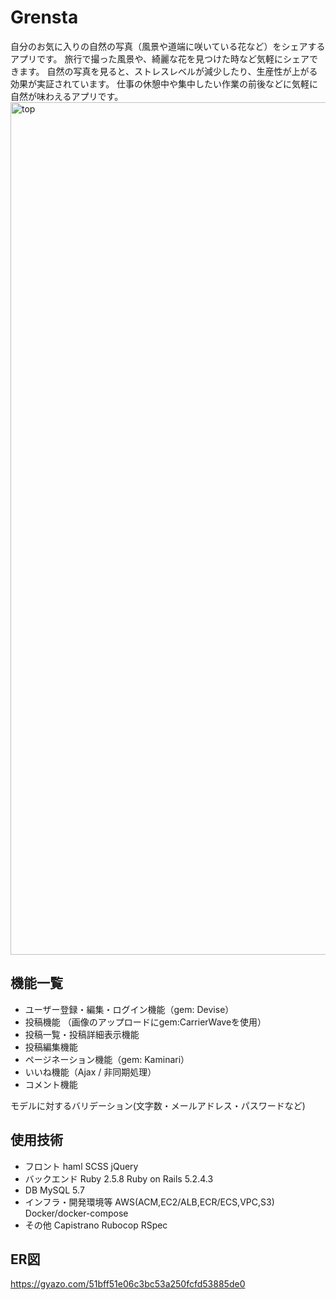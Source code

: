 # Grensta
自分のお気に入りの自然の写真（風景や道端に咲いている花など）をシェアするアプリです。
旅行で撮った風景や、綺麗な花を見つけた時など気軽にシェアできます。
自然の写真を見ると、ストレスレベルが減少したり、生産性が上がる効果が実証されています。
仕事の休憩中や集中したい作業の前後などに気軽に自然が味わえるアプリです。
<img width="1364" alt="top" src="https://user-images.githubusercontent.com/58380104/89628135-d7012980-d8d6-11ea-9b62-2a8822e895a6.png">

## 機能一覧
* ユーザー登録・編集・ログイン機能（gem: Devise）
* 投稿機能 （画像のアップロードにgem:CarrierWaveを使用）
* 投稿一覧・投稿詳細表示機能
* 投稿編集機能
* ページネーション機能（gem: Kaminari）
* いいね機能（Ajax / 非同期処理）
* コメント機能
<!-- CircleCI/CD 自動ビルド・自動テスト・自動デプロイ -->
モデルに対するバリデーション(文字数・メールアドレス・パスワードなど)
## 使用技術
* フロント
    haml
    SCSS
    jQuery
* バックエンド
    Ruby 2.5.8
    Ruby on Rails 5.2.4.3
* DB
    MySQL 5.7
* インフラ・開発環境等
    AWS(ACM,EC2/ALB,ECR/ECS,VPC,S3)
    Docker/docker-compose
* その他
  Capistrano
  Rubocop
  RSpec
## ER図
https://gyazo.com/51bff51e06c3bc53a250fcfd53885de0
